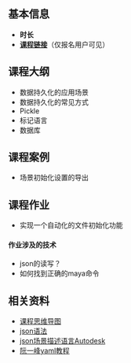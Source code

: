 ## 基本信息

- **时长**
- [**课程链接**](https://ke.qq.com/webcourse/index.html#course_id=252658&term_id=100297899&taid=1549671445289714&vid=g1423hawryc)（仅报名用户可见）


## 课程大纲

- 数据持久化的应用场景
- 数据持久化的常见方式
- Pickle
- 标记语言
- 数据库

## 课程案例

- 场景初始化设置的导出

## 课程作业

- 实现一个自动化的文件初始化功能

#### 作业涉及的技术

- json的读写？
- 如何找到正确的maya命令


## 相关资料

- [课程思维导图](https://processon.com/mindmap/5a38dadee4b07c8d893bb5c9)
- [json语法](http://json.org/)
- [json场景描述语言Autodesk](https://area.autodesk.com/blogs/chris/json-scene-description-language/)
- [阮一峰yaml教程](http://www.ruanyifeng.com/blog/2016/07/yaml.html)